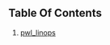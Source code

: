 <!--
SPDX-FileCopyrightText: 2025 Yansheng Wang <ywang889@gmail.com>

SPDX-License-Identifier: Apache-2.0
-->

## Table Of Contents

1. [pwl_linops](pwl_linops_example.md)
